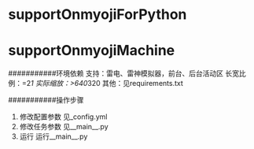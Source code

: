 # supportOnmyojiForPython
supportOnmyojiMachine
===========================

###########环境依赖
支持：雷电、雷神模拟器，前台、后台活动区
长宽比例：=2*1
实际缩放：>640*320
其他：见requirements.txt

###########操作步骤
1. 修改配置参数
    见_config.yml
2. 修改任务参数
    见__main__.py
3. 运行
    运行__main__.py